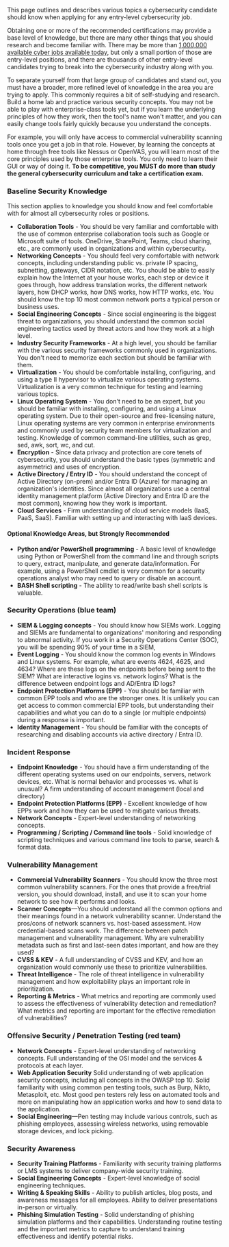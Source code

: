 This page outlines and describes various topics a cybersecurity candidate should know when applying for any entry-level cybersecurity job.   

Obtaining one or more of the recommended certifications may provide a base level of knowledge, but there are many other things that you should research and become familiar with. There may be more than [1,000,000 available cyber jobs available today](https://www.forbes.com/sites/jackkelly/2024/08/16/nearly-4-million-cybersecurity-jobs-are-vacant-heres-why-you-should-consider-breaking-into-this-sector/), but only a small portion of those are entry-level positions, and there are thousands of other entry-level candidates trying to break into the cybersecurity industry along with you.   

To separate yourself from that large group of candidates and stand out, you must have a broader, more refined level of knowledge in the area you are trying to apply.  This commonly requires a bit of self-studying and research. Build a home lab and practice various security concepts.  You may not be able to play with enterprise-class tools yet, but if you learn the underlying principles of how they work, then the tool's name won't matter, and you can easily change tools fairly quickly because you understand the concepts.   

For example, you will only have access to commercial vulnerability scanning tools once you get a job in that role. However, by learning the concepts at home through free tools like Nessus or OpenVAS, you will learn most of the core principles used by those enterprise tools. You only need to learn their GUI or way of doing it. **To be competitive, you MUST do more than study the general cybersecurity curriculum and take a certification exam.**

### Baseline Security Knowledge  
This section applies to knowledge you should know and feel comfortable with for almost all cybersecurity roles or positions.   

+ **Collaboration Tools** - You should be very familiar and comfortable with the use of common enterprise collaboration tools such as Google or Microsoft suite of tools. OneDrive, SharePoint, Teams, cloud sharing, etc., are commonly used in organizations and within cybersecurity.
+ **Networking Concepts** - You should feel very comfortable with network concepts, including understanding public vs. private IP spacing, subnetting, gateways, CIDR notation, etc.  You should be able to easily explain how the Internet at your house works, each step or device it goes through, how address translation works, the different network layers, how DHCP works, how DNS works, how HTTP works, etc.  You should know the top 10 most common network ports a typical person or business uses.
+ **Social Engineering Concepts** - Since social engineering is the biggest threat to organizations, you should understand the common social engineering tactics used by threat actors and how they work at a high level.
+ **Industry Security Frameworks** - At a high level, you should be familiar with the various security frameworks commonly used in organizations. You don't need to memorize each section but should be familiar with them.
+ **Virtualization** - You should be comfortable installing, configuring, and using a type II hypervisor to virtualize various operating systems. Virtualization is a very common technique for testing and learning various topics.
+ **Linux Operating System** - You don't need to be an expert, but you should be familiar with installing, configuring, and using a Linux operating system. Due to their open-source and free-licensing nature, Linux operating systems are very common in enterprise environments and commonly used by security team members for virtualization and testing. Knowledge of common command-line utilities, such as grep, sed, awk, sort, wc, and cut.
+ **Encryption** - Since data privacy and protection are core tenets of cybersecurity, you should understand the basic types (symmetric and asymmetric) and uses of encryption.
+ **Active Directory / Entry ID** - You should understand the concept of Active Directory (on-prem) and/or Entra ID (Azure) for managing an organization's identities. Since almost all organizations use a central identity management platform (Active Directory and Entra ID are the most common), knowing how they work is important.
+ **Cloud Services** - Firm understanding of cloud service models (IaaS, PaaS, SaaS). Familiar with setting up and interacting with IaaS devices.

#### Optional Knowledge Areas, but Strongly Recommended
+ **Python and/or PowerShell programming** - A basic level of knowledge using Python or PowerShell from the command line and through scripts to query, extract, manipulate, and generate data/information. For example, using a PowerShell cmdlet is very common for a security operations analyst who may need to query or disable an account.
+ **BASH Shell scripting** - The ability to read/write bash shell scripts is valuable.  

### Security Operations (blue team)
+ **SIEM & Logging concepts** - You should know how SIEMs work. Logging and SIEMs are fundamental to organizations' monitoring and responding to abnormal activity. If you work in a Security Operations Center (SOC), you will be spending 90% of your time in a SIEM,
+ **Event Logging** - You should know the common log events in Windows and Linux systems. For example, what are events 4624, 4625, and 4634?  Where are these logs on the endpoints before being sent to the SIEM? What are interactive logins vs. network logins?  What is the difference between endpoint logs and AD/Entra ID logs?
+ **Endpoint Protection Platforms (EPP)** - You should be familiar with common EPP tools and who are the stronger ones. It is unlikely you can get access to common commercial EPP tools, but understanding their capabilities and what you can do to a single (or multiple endpoints) during a response is important. 
+ **Identity Management** - You should be familiar with the concepts of researching and disabling accounts via active directory / Entra ID.

### Incident Response
+ **Endpoint Knowledge** - You should have a firm understanding of the different operating systems used on our endpoints, servers, network devices, etc. What is normal behavior and processes vs. what is unusual? A firm understanding of account management (local and directory)
 + **Endpoint Protection Platforms (EPP)** - Excellent knowledge of how EPPs work and how they can be used to mitigate various threats.
 + **Network Concepts** - Expert-level understanding of networking concepts. 
 + **Programming / Scripting / Command line tools** - Solid knowledge of scripting techniques and various command line tools to parse, search & format data.

### Vulnerability Management
+ **Commercial Vulnerability Scanners** - You should know the three most common vulnerability scanners. For the ones that provide a free/trial version, you should download, install, and use it to scan your home network to see how it performs and looks. 
+ **Scanner Concepts**—You should understand all the common options and their meanings found in a network vulnerability scanner. Understand the pros/cons of network scanners vs. host-based assessment. How credential-based scans work.   The difference between patch management and vulnerability management. Why are vulnerability metadata such as first and last-seen dates important, and how are they used? 
+ **CVSS & KEV** - A full understanding of CVSS and KEV, and how an organization would commonly use these to prioritize vulnerabilities.
+ **Threat Intelligence** - The role of threat intelligence in vulnerability management and how exploitability plays an important role in prioritization.
+ **Reporting & Metrics** - What metrics and reporting are commonly used to assess the effectiveness of vulnerability detection and remediation? What metrics and reporting are important for the effective remediation of vulnerabilities? 

### Offensive Security / Penetration Testing (red team)
 + **Network Concepts** - Expert-level understanding of networking concepts. Full understanding of the OSI model and the services & protocols at each layer. 
 + **Web Application Security** Solid understanding of web application security concepts, including all concepts in the OWASP top 10. Solid familiarity with using common pen testing tools, such as Burp, Nikto, Metasploit, etc. Most good pen testers rely less on automated tools and more on manipulating how an application works and how to send data to the application. 
 + **Social Engineering**—Pen testing may include various controls, such as phishing employees, assessing wireless networks, using removable storage devices, and lock picking. 

### Security Awareness
+ **Security Training Platforms** - Familiarity with security training platforms or LMS systems to deliver company-wide security training.
+ **Social Engineering Concepts**  - Expert-level knowledge of social engineering techniques.
+ **Writing & Speaking Skills** - Ability to publish articles, blog posts, and awareness messages for all employees.  Ability to deliver presentations in-person or virtually.
+ **Phishing Simulation Testing** - Solid understanding of phishing simulation platforms and their capabilities. Understanding routine testing and the important metrics to capture to understand training effectiveness and identify potential risks. 
